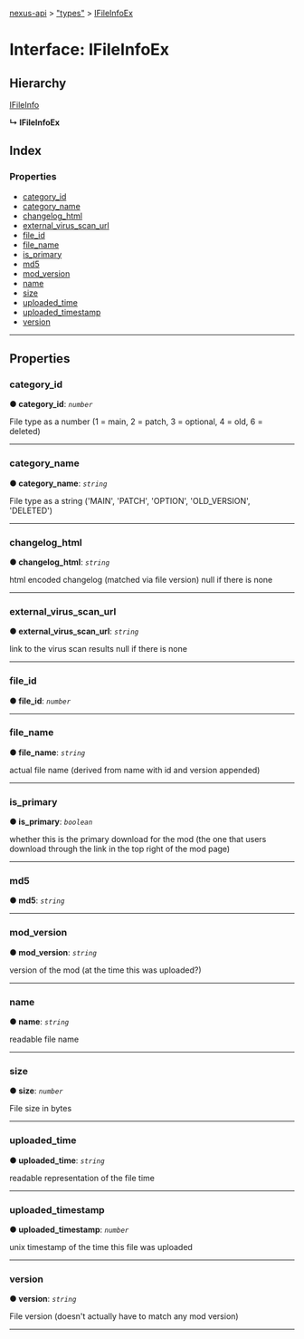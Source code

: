 [nexus-api](../README.md) > ["types"](../modules/_types_.md) > [IFileInfoEx](../interfaces/_types_.ifileinfoex.md)

# Interface: IFileInfoEx

## Hierarchy

 [IFileInfo](_types_.ifileinfo.md)

**↳ IFileInfoEx**

## Index

### Properties

* [category_id](_types_.ifileinfoex.md#category_id)
* [category_name](_types_.ifileinfoex.md#category_name)
* [changelog_html](_types_.ifileinfoex.md#changelog_html)
* [external_virus_scan_url](_types_.ifileinfoex.md#external_virus_scan_url)
* [file_id](_types_.ifileinfoex.md#file_id)
* [file_name](_types_.ifileinfoex.md#file_name)
* [is_primary](_types_.ifileinfoex.md#is_primary)
* [md5](_types_.ifileinfoex.md#md5)
* [mod_version](_types_.ifileinfoex.md#mod_version)
* [name](_types_.ifileinfoex.md#name)
* [size](_types_.ifileinfoex.md#size)
* [uploaded_time](_types_.ifileinfoex.md#uploaded_time)
* [uploaded_timestamp](_types_.ifileinfoex.md#uploaded_timestamp)
* [version](_types_.ifileinfoex.md#version)

---

## Properties

<a id="category_id"></a>

###  category_id

**● category_id**: *`number`*

File type as a number (1 = main, 2 = patch, 3 = optional, 4 = old, 6 = deleted)

___
<a id="category_name"></a>

###  category_name

**● category_name**: *`string`*

File type as a string ('MAIN', 'PATCH', 'OPTION', 'OLD\_VERSION', 'DELETED')

___
<a id="changelog_html"></a>

###  changelog_html

**● changelog_html**: *`string`*

html encoded changelog (matched via file version) null if there is none

___
<a id="external_virus_scan_url"></a>

###  external_virus_scan_url

**● external_virus_scan_url**: *`string`*

link to the virus scan results null if there is none

___
<a id="file_id"></a>

###  file_id

**● file_id**: *`number`*

___
<a id="file_name"></a>

###  file_name

**● file_name**: *`string`*

actual file name (derived from name with id and version appended)

___
<a id="is_primary"></a>

###  is_primary

**● is_primary**: *`boolean`*

whether this is the primary download for the mod (the one that users download through the link in the top right of the mod page)

___
<a id="md5"></a>

###  md5

**● md5**: *`string`*

___
<a id="mod_version"></a>

###  mod_version

**● mod_version**: *`string`*

version of the mod (at the time this was uploaded?)

___
<a id="name"></a>

###  name

**● name**: *`string`*

readable file name

___
<a id="size"></a>

###  size

**● size**: *`number`*

File size in bytes

___
<a id="uploaded_time"></a>

###  uploaded_time

**● uploaded_time**: *`string`*

readable representation of the file time

___
<a id="uploaded_timestamp"></a>

###  uploaded_timestamp

**● uploaded_timestamp**: *`number`*

unix timestamp of the time this file was uploaded

___
<a id="version"></a>

###  version

**● version**: *`string`*

File version (doesn't actually have to match any mod version)

___


